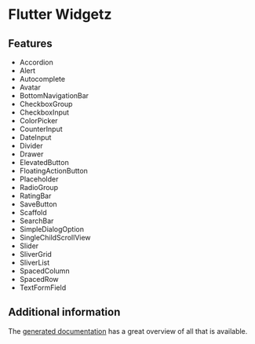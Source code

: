 # Flutter Widgetz

## Features

- Accordion
- Alert
- Autocomplete
- Avatar
- BottomNavigationBar
- CheckboxGroup
- CheckboxInput
- ColorPicker
- CounterInput
- DateInput
- Divider
- Drawer
- ElevatedButton
- FloatingActionButton
- Placeholder
- RadioGroup
- RatingBar
- SaveButton
- Scaffold
- SearchBar
- SimpleDialogOption
- SingleChildScrollView
- Slider
- SliverGrid
- SliverList
- SpacedColumn
- SpacedRow
- TextFormField

## Additional information

The [generated documentation](https://pub.dev/documentation/flutter_widgetz/latest) has a great overview of all that is available.
